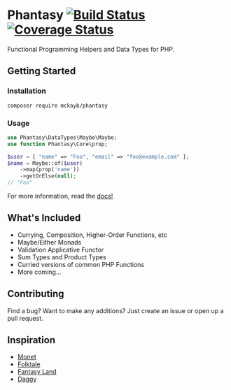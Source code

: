 # Phantasy [![Build Status](https://travis-ci.org/mckayb/phantasy.svg?branch=master)](https://travis-ci.org/mckayb/phantasy) [![Coverage Status](https://coveralls.io/repos/github/mckayb/phantasy/badge.svg?branch=master)](https://coveralls.io/github/mckayb/phantasy)
Functional Programming Helpers and Data Types for PHP.

## Getting Started

### Installation
`composer require mckayb/phantasy`

### Usage
```php
use Phantasy\DataTypes\Maybe\Maybe;
use function Phantasy\Core\prop;

$user = [ "name" => "Foo", "email" => "foo@example.com" ];
$name = Maybe::of($user)
	->map(prop('name'))
	->getOrElse(null);
// "Foo"
```
For more information, read the [docs!](https://github.com/mckayb/phantasy/tree/master/docs)

## What's Included
  * Currying, Composition, Higher-Order Functions, etc
  * Maybe/Either Monads
  * Validation Applicative Functor
  * Sum Types and Product Types
  * Curried versions of common PHP Functions
  * More coming...

## Contributing
Find a bug? Want to make any additions?
Just create an issue or open up a pull request.

## Inspiration
  * [Monet](https://github.com/cwmyers/monet.js)
  * [Folktale](https://github.com/origamitower/folktale)
  * [Fantasy Land](https://github.com/fantasyland/fantasy-land)
  * [Daggy](https://github.com/fantasyland/daggy)
